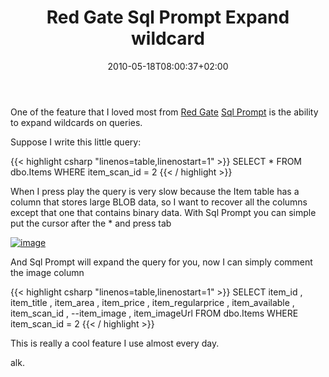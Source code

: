 ﻿---
title: "Red Gate Sql Prompt Expand wildcard"
description: ""
date: 2010-05-18T08:00:37+02:00
draft: false
tags: [Tools]
categories: [Tools and library]
---
One of the feature that I loved most from [Red Gate](http://www.red-gate.com/) [Sql Prompt](http://www.red-gate.com/products/sql_prompt/index.htm) is the ability to expand wildcards on queries.

Suppose I write this little query:

{{< highlight csharp "linenos=table,linenostart=1" >}}
SELECT  *
FROM    dbo.Items
WHERE   item_scan_id = 2
{{< / highlight >}}

When I press play the query is very slow because the Item table has a column that stores large BLOB data, so I want to recover all the columns except that one that contains binary data. With Sql Prompt you can simple put the cursor after the \* and press tab

[![image](https://www.codewrecks.com/blog/wp-content/uploads/2010/05/image_thumb12.png "image")](https://www.codewrecks.com/blog/wp-content/uploads/2010/05/image12.png)

And Sql Prompt will expand the query for you, now I can simply comment the image column

{{< highlight csharp "linenos=table,linenostart=1" >}}
SELECT  item_id ,
item_title ,
item_area ,
item_price ,
item_regularprice ,
item_available ,
item_scan_id ,
--item_image ,
item_imageUrl
FROM    dbo.Items
WHERE   item_scan_id = 2
{{< / highlight >}}

This is really a cool feature I use almost every day.

alk.
